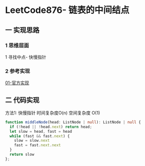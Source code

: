 # LeetCode876- 链表的中间结点

## 一 实现思路

### 1 思维层面

1 寻找中点- 快慢指针


### 2 参考实现

[01-官方实现](https://leetcode.cn/problems/middle-of-the-linked-list/solutions/164351/lian-biao-de-zhong-jian-jie-dian-by-leetcode-solut/)


## 二 代码实现

方法1: 快慢指针  时间复杂度O(n)  空间复杂度 O(1)

```ts
function middleNode(head: ListNode | null): ListNode | null {
  if (!head || !head.next) return head;
  let slow = head, fast = head
  while (fast && fast.next) {
    slow = slow.next
    fast = fast.next.next
  }
  return slow 
};
```